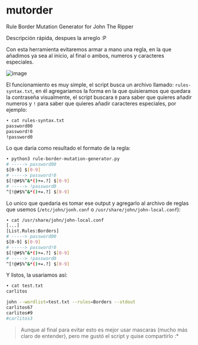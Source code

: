# mutorder
Rule Border Mutation Generator for John The Ripper

Descripción rápida, despues la arreglo :P

Con esta herramienta evitaremos armar a mano una regla, en la que añadimos ya sea al inicio, al final o ambos, numeros y caracteres especiales.

![image](https://raw.githubusercontent.com/lanzt/blog/main/assets/images/THM/crackthehashlevel2/thmCrackthehashlevel2-google-hashcat-border-rules.png)

El funcionamiento es muy simple, el script busca un archivo llamado: `rules-syntax.txt`, en él agregariamos la forma en la que quisieramos que quedara la contraseña visualmente, el script buscara `0` para saber que quieres añadir numeros y `!` para saber que quieres añadir caracteres especiales, por ejemplo:

```bash
➧ cat rules-syntax.txt
password00
password!0
!password0
```

Lo que daria como resultado el formato de la regla:

```bash
➧ python3 rule-border-mutation-generator.py
# -----> password00
$[0-9] $[0-9]
# -----> password!0
$[!@#$%^&*()+=.?] $[0-9]
# -----> !password0
^[!@#$%^&*()+=.?] $[0-9]
```

Lo unico que quedaria es tomar ese output y agregarlo al archivo de reglas que usemos (`/etc/john/jonh.conf` o `/usr/share/john/john-local.conf`):

```bash
➧ cat /usr/share/john/john-local.conf
[...]
[List.Rules:Borders]
# -----> password00
$[0-9] $[0-9]
# -----> password!0
$[!@#$%^&*()+=.?] $[0-9]
# -----> !password0
^[!@#$%^&*()+=.?] $[0-9]
```

Y listos, la usariamos así:

```bash
➧ cat test.txt
carlitos
```

```bash
john --wordlist=test.txt --rules=Borders --stdout
carlitos67
carlitos#9
#carlitos3
```

> Aunque al final para evitar esto es mejor usar mascaras (mucho más claro de entender), pero me gustó el script y quise compartirlo :*
